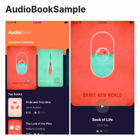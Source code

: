 # AudioBookSample

<img src="https://github.com/luthfipun/AudioBookSample/blob/main/ss1.png" width="200" />  <img src="https://github.com/luthfipun/AudioBookSample/blob/main/ss2.png" width="200" />
